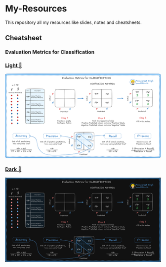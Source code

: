 # My-Resources
This repository all my resources like slides, notes and cheatsheets.

## Cheatsheet
### Evaluation Metrics for Classification
### [Light 🔗](https://github.com/Param302/My-Resources/blob/main/evaluation_metrics_cheatsheet-parampreet_singh.png)
[![light version](https://github.com/Param302/My-Resources/blob/main/evaluation_metrics_cheatsheet-parampreet_singh.png)](https://github.com/Param302/My-Resources/blob/main/evaluation_metrics_cheatsheet-parampreet_singh.png)

### [Dark 🔗](https://github.com/Param302/My-Resources/blob/main/evaluation_metrics_cheatsheet-parampreet_singh_dark.png)
[![dark version](https://github.com/Param302/My-Resources/blob/main/evaluation_metrics_cheatsheet-parampreet_singh_dark.png)](https://github.com/Param302/My-Resources/blob/main/evaluation_metrics_cheatsheet-parampreet_singh_dark.png)
